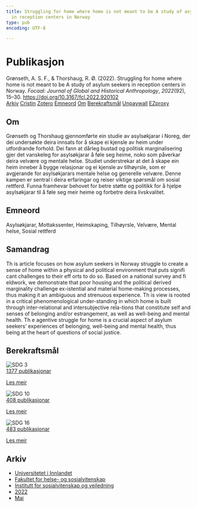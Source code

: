```yaml
---
title: Struggling for home where home is not meant to be A study of asylum seekers
  in reception centers in Norway
type: pub
encoding: UTF-8

---
```

<h1>Publikasjon</h1>
<article id="csl-bib-container-4IPJTJPZ" class="csl-bib-container">
  <div class="csl-bib-body"> <div class="csl-entry">Grønseth, A. S. F., &#38; Thorshaug, R. Ø. (2022). Struggling for home where home is not meant to be A study of asylum seekers in reception centers in Norway. <i>Focaal: Journal of Global and Historical Anthropology</i>, <i>2022</i>(92), 15–30. <a href="https://doi.org/10.3167/fcl.2022.920102">https://doi.org/10.3167/fcl.2022.920102</a></div> </div>
  <div class="csl-bib-buttons">
    <a href="#taxonomy-article-4IPJTJPZ" alt="archive" class="csl-bib-button">Arkiv</a>
    <a href="https://app.cristin.no/results/show.jsf?id=2021022" alt="Cristin" class="csl-bib-button">Cristin</a>
    <a href="http://zotero.org/groups/5881554/items/4IPJTJPZ" alt="Zotero" class="csl-bib-button">Zotero</a>
    <a href="#keywords-article-4IPJTJPZ" alt="keywords" class="csl-bib-button">Emneord</a>
    <a href="#about-article-4IPJTJPZ" alt="about_pub" class="csl-bib-button">Om</a>
    <a href="#sdg-article-4IPJTJPZ" alt="sdg" class="csl-bib-button">Berekraftsmål</a>
    <a href="https://www.berghahnjournals.com/downloadpdf/journals/focaal/2022/92/fcl920102.pdf" alt="Unpaywall" class="csl-bib-button">Unpaywall</a>
    <a href="https://www.berghahnjournals.com/downloadpdf/journals/focaal/2022/92/fcl920102.pdf" alt="EZproxy" class="csl-bib-button">EZproxy</a>
  </div>
  <div id="csl-bib-meta-container-4IPJTJPZ"></div>
</article>
<div id="csl-bib-meta-4IPJTJPZ" class="csl-bib-meta">
  <article id="about-article-4IPJTJPZ" class="about_pub-article">
    <h1>Om</h1>
    Grønseth og Thorshaug gjennomførte ein studie av asylsøkjarar i Noreg, der dei undersøkte deira innsats for å skape ei kjensle av heim under utfordrande forhold. Dei fann at dårleg bustad og politisk marginalisering gjer det vanskeleg for asylsøkjarar å føle seg heime, noko som påverkar deira velvære og mentale helse. Studiet understrekar at det å skape ein heim inneber å bygge relasjonar og ei kjensle av tilhøyrsle, som er avgjerande for asylsøkjarars mentale helse og generelle velvære. Denne kampen er sentral i deira erfaringar og reiser viktige spørsmål om sosial rettferd. Funna framhevar behovet for betre støtte og politikk for å hjelpe asylsøkjarar til å føle seg meir heime og forbetre deira livskvalitet.
  </article>
  <article id="keywords-article-4IPJTJPZ" class="keywords-article">
    <h1>Emneord</h1>
    Asylsøkjarar, Mottakssenter, Heimskaping, Tilhøyrsle, Velvære, Mental helse, Sosial rettferd
  </article>
  <article id="abstract-article-4IPJTJPZ" class="abstract-article">
    <h1>Samandrag</h1>
    Th  is article focuses on how asylum seekers in Norway struggle to create a sense of home within a physical and political environment that puts signifi cant challenges to their eff orts to do so. Based on a national survey and fi eldwork, we demonstrate that poor housing and the political derived marginality challenge ex-istential and material home-making processes, thus making it an ambiguous and strenuous  experience.  Th   is  view  is  rooted  in  a  critical  phenomenological  under-standing in which home is built through inter-relational and intersubjective rela-tions that constitute self and senses of belonging and/or estrangement, as well as well-being  and  mental  health.  Th   e  agentive  struggle  for  home  is  a  crucial  aspect  of  asylum  seekers’  experiences  of  belonging,  well-being  and  mental  health,  thus  being at the heart of questions of social justice.
  </article>
  <article id="sdg-article-4IPJTJPZ" class="sdg-article">
    <h1>Berekraftsmål</h1>
    <div class="sdg-container"><div id="sdg3" class="sdg">
        <img src="{{< params subfolder >}}images/sdg/sdg03_nn.png" class="image" alt="SDG 3">
        <div class="sdg-overlay">
          <a href="{{< params subfolder >}}nn/archive/?sdg=3#archive" class="sdg-publication-count"><span>1377</span> publikasjonar</a>
          <p><a href="https://fn.no/om-fn/fns-baerekraftsmaal/god-helse-og-livskvalitet?lang=nno-NO" class="sdg-read-more">Les meir</a></p>
        </div>
      </div> <div id="sdg10" class="sdg">
        <img src="{{< params subfolder >}}images/sdg/sdg10_nn.png" class="image" alt="SDG 10">
        <div class="sdg-overlay">
          <a href="{{< params subfolder >}}nn/archive/?sdg=10#archive" class="sdg-publication-count"><span>408</span> publikasjonar</a>
          <p><a href="https://fn.no/om-fn/fns-baerekraftsmaal/mindre-ulikhet?lang=nno-NO" class="sdg-read-more">Les meir</a></p>
        </div>
      </div> <div id="sdg16" class="sdg">
        <img src="{{< params subfolder >}}images/sdg/sdg16_nn.png" class="image" alt="SDG 16">
        <div class="sdg-overlay">
          <a href="{{< params subfolder >}}nn/archive/?sdg=16#archive" class="sdg-publication-count"><span>483</span> publikasjonar</a>
          <p><a href="https://fn.no/om-fn/fns-baerekraftsmaal/fred-rettferdighet-og-velfungerende-institusjoner?lang=nno-NO" class="sdg-read-more">Les meir</a></p>
        </div>
      </div></div>
  </article>
  <article id="taxonomy-article-4IPJTJPZ" class="taxonomy-article">
    <h1>Arkiv</h1>
    <ul>
      <li><a href="{{< params subfolder >}}nn/archive/?key=3DCRN523">Universitetet i Innlandet</a></li>
      <li><a href="{{< params subfolder >}}nn/archive/?key=IDKFS3MX">Fakultet for helse- og sosialvitenskap</a></li>
      <li><a href="{{< params subfolder >}}nn/archive/?key=CU4VFGCV">Institutt for sosialvitenskap og veiledning</a></li>
      <li><a href="{{< params subfolder >}}nn/archive/?key=7UTH2T35">2022</a></li>
      <li><a href="{{< params subfolder >}}nn/archive/?key=V22RSBPG">Mai</a></li>
    </ul>
  </article>
</div>
